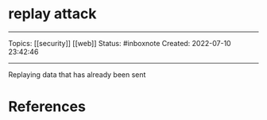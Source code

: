 # replay attack
---
Topics: [[security]] [[web]]
Status: #inboxnote
Created: 2022-07-10 23:42:46

---

Replaying data that has already been sent

# References
